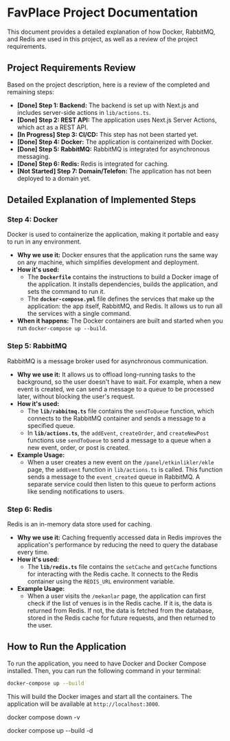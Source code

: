 # FavPlace Project Documentation

This document provides a detailed explanation of how Docker, RabbitMQ, and Redis are used in this project, as well as a review of the project requirements.

## Project Requirements Review

Based on the project description, here is a review of the completed and remaining steps:

-   **[Done] Step 1: Backend:** The backend is set up with Next.js and includes server-side actions in `lib/actions.ts`.
-   **[Done] Step 2: REST API:** The application uses Next.js Server Actions, which act as a REST API.
-   **[In Progress] Step 3: CI/CD:** This step has not been started yet.
-   **[Done] Step 4: Docker:** The application is containerized with Docker.
-   **[Done] Step 5: RabbitMQ:** RabbitMQ is integrated for asynchronous messaging.
-   **[Done] Step 6: Redis:** Redis is integrated for caching.
-   **[Not Started] Step 7: Domain/Telefon:** The application has not been deployed to a domain yet.

## Detailed Explanation of Implemented Steps

### Step 4: Docker

Docker is used to containerize the application, making it portable and easy to run in any environment.

-   **Why we use it:** Docker ensures that the application runs the same way on any machine, which simplifies development and deployment.
-   **How it's used:**
    -   The **`Dockerfile`** contains the instructions to build a Docker image of the application. It installs dependencies, builds the application, and sets the command to run it.
    -   The **`docker-compose.yml`** file defines the services that make up the application: the app itself, RabbitMQ, and Redis. It allows us to run all the services with a single command.
-   **When it happens:** The Docker containers are built and started when you run `docker-compose up --build`.

### Step 5: RabbitMQ

RabbitMQ is a message broker used for asynchronous communication.

-   **Why we use it:** It allows us to offload long-running tasks to the background, so the user doesn't have to wait. For example, when a new event is created, we can send a message to a queue to be processed later, without blocking the user's request.
-   **How it's used:**
    -   The **`lib/rabbitmq.ts`** file contains the `sendToQueue` function, which connects to the RabbitMQ container and sends a message to a specified queue.
    -   In **`lib/actions.ts`**, the `addEvent`, `createOrder`, and `createNewPost` functions use `sendToQueue` to send a message to a queue when a new event, order, or post is created.
-   **Example Usage:**
    -   When a user creates a new event on the `/panel/etkinlikler/ekle` page, the `addEvent` function in `lib/actions.ts` is called. This function sends a message to the `event_created` queue in RabbitMQ. A separate service could then listen to this queue to perform actions like sending notifications to users.

### Step 6: Redis

Redis is an in-memory data store used for caching.

-   **Why we use it:** Caching frequently accessed data in Redis improves the application's performance by reducing the need to query the database every time.
-   **How it's used:**
    -   The **`lib/redis.ts`** file contains the `setCache` and `getCache` functions for interacting with the Redis cache. It connects to the Redis container using the `REDIS_URL` environment variable.
-   **Example Usage:**
    -   When a user visits the `/mekanlar` page, the application can first check if the list of venues is in the Redis cache. If it is, the data is returned from Redis. If not, the data is fetched from the database, stored in the Redis cache for future requests, and then returned to the user.

## How to Run the Application

To run the application, you need to have Docker and Docker Compose installed. Then, you can run the following command in your terminal:

```bash
docker-compose up --build
```

This will build the Docker images and start all the containers. The application will be available at `http://localhost:3000`.








docker compose down -v

docker compose up --build -d